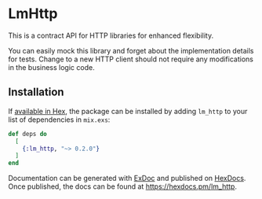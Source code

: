 # LmHttp

This is a contract API for HTTP libraries for enhanced flexibility. 

You can easily mock this library and forget about the implementation details for tests. 
Change to a new HTTP client should not require any modifications in the business logic code.

## Installation

If [available in Hex](https://hex.pm/docs/publish), the package can be installed
by adding `lm_http` to your list of dependencies in `mix.exs`:

```elixir
def deps do
  [
    {:lm_http, "~> 0.2.0"}
  ]
end
```

Documentation can be generated with [ExDoc](https://github.com/elixir-lang/ex_doc)
and published on [HexDocs](https://hexdocs.pm). Once published, the docs can
be found at <https://hexdocs.pm/lm_http>.

